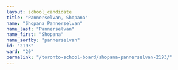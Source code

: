 ```yaml
---
layout: school_candidate
title: "Pannerselvan, Shopana"
name: "Shopana Pannerselvan"
name_last: "Pannerselvan"
name_first: "Shopana"
name_sortby: "pannerselvan"
id: "2193"
ward: "20"
permalink: "/toronto-school-board/shopana-pannerselvan-2193/"
---
```

